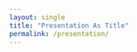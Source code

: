 ```yaml
---
layout: single
title: "Presentation As Title"
permalink: /presentation/
---
```


<div class="reveal">
  <div class="slides">
    <section data-markdown="{{ 'slides.md' | relative_url }}" data-separator="^---" data-separator-vertical="^--" data-transition="slide">
    </section>
  </div>
</div>

<script src="{{ '/assets/reveal/dist/reveal.js' | relative_url }}"></script>
<script src="{{ '/assets/reveal/plugin/markdown/markdown.js' | relative_url }}"></script>
<script>
    Reveal.initialize({
        plugins: [ RevealMarkdown ]
    });
</script>
